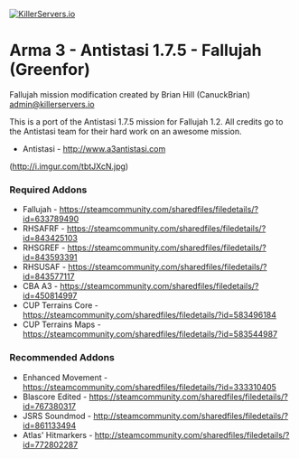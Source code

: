 [![KillerServers.io](https://www.killerservers.io/custom_images/email_logo.png)](https://www.killerservers.io)
# Arma 3 - Antistasi 1.7.5 - Fallujah (Greenfor)
Fallujah mission modification created by Brian Hill (CanuckBrian) admin@killerservers.io

This is a port of the Antistasi 1.7.5 mission for Fallujah 1.2. All credits go to the Antistasi team for their hard work on an awesome mission. 
- Antistasi - http://www.a3antistasi.com

(http://i.imgur.com/tbtJXcN.jpg)

### Required Addons
- Fallujah - https://steamcommunity.com/sharedfiles/filedetails/?id=633789490
- RHSAFRF - https://steamcommunity.com/sharedfiles/filedetails/?id=843425103
- RHSGREF - https://steamcommunity.com/sharedfiles/filedetails/?id=843593391
- RHSUSAF - https://steamcommunity.com/sharedfiles/filedetails/?id=843577117
- CBA A3 - https://steamcommunity.com/sharedfiles/filedetails/?id=450814997
- CUP Terrains Core - https://steamcommunity.com/sharedfiles/filedetails/?id=583496184
- CUP Terrains Maps - https://steamcommunity.com/sharedfiles/filedetails/?id=583544987

### Recommended Addons
- Enhanced Movement - https://steamcommunity.com/sharedfiles/filedetails/?id=333310405
- Blascore Edited - https://steamcommunity.com/sharedfiles/filedetails/?id=767380317
- JSRS Soundmod - http://steamcommunity.com/sharedfiles/filedetails/?id=861133494
- Atlas' Hitmarkers - http://steamcommunity.com/sharedfiles/filedetails/?id=772802287